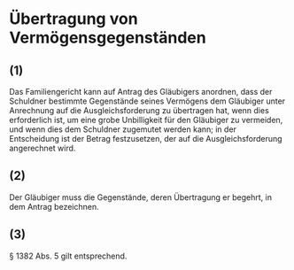 # Übertragung von Vermögensgegenständen



## (1)

 Das Familiengericht kann auf Antrag des Gläubigers anordnen, dass der Schuldner bestimmte Gegenstände seines Vermögens dem Gläubiger unter Anrechnung auf die Ausgleichsforderung zu übertragen hat, wenn dies erforderlich ist, um eine grobe Unbilligkeit für den Gläubiger zu vermeiden, und wenn dies dem Schuldner zugemutet werden kann; in der Entscheidung ist der Betrag festzusetzen, der auf die Ausgleichsforderung angerechnet wird.

## (2)

 Der Gläubiger muss die Gegenstände, deren Übertragung er begehrt, in dem Antrag bezeichnen.

## (3)

 § 1382 Abs. 5 gilt entsprechend. 


